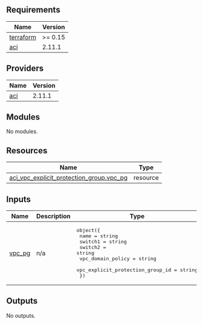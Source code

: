 <!-- BEGIN_TF_DOCS -->
## Requirements

| Name | Version |
|------|---------|
| <a name="requirement_terraform"></a> [terraform](#requirement\_terraform) | >= 0.15 |
| <a name="requirement_aci"></a> [aci](#requirement\_aci) | 2.11.1 |

## Providers

| Name | Version |
|------|---------|
| <a name="provider_aci"></a> [aci](#provider\_aci) | 2.11.1 |

## Modules

No modules.

## Resources

| Name | Type |
|------|------|
| [aci_vpc_explicit_protection_group.vpc_pg](https://registry.terraform.io/providers/ciscodevnet/aci/2.11.1/docs/resources/vpc_explicit_protection_group) | resource |

## Inputs

| Name | Description | Type | Default | Required |
|------|-------------|------|---------|:--------:|
| <a name="input_vpc_pg"></a> [vpc\_pg](#input\_vpc\_pg) | n/a | <pre>object({<br>    name                             = string<br>    switch1                          = string<br>    switch2                          = string<br>    vpc_domain_policy                = string<br>    vpc_explicit_protection_group_id = string<br>  })</pre> | n/a | yes |

## Outputs

No outputs.
<!-- END_TF_DOCS -->